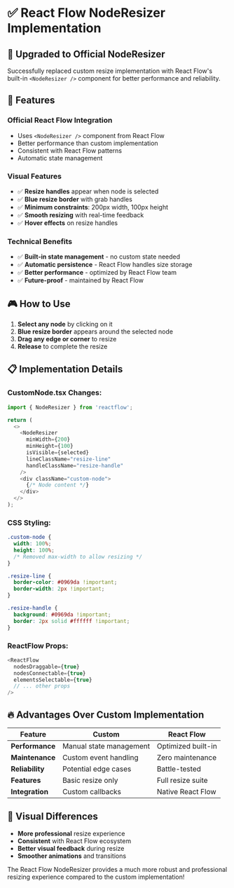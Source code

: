 # ✅ React Flow NodeResizer Implementation

## 🎯 **Upgraded to Official NodeResizer**

Successfully replaced custom resize implementation with React Flow's built-in `<NodeResizer />` component for better performance and reliability.

## 🚀 **Features**

### **Official React Flow Integration**
- Uses `<NodeResizer />` component from React Flow
- Better performance than custom implementation
- Consistent with React Flow patterns
- Automatic state management

### **Visual Features**
- ✅ **Resize handles** appear when node is selected
- ✅ **Blue resize border** with grab handles
- ✅ **Minimum constraints**: 200px width, 100px height
- ✅ **Smooth resizing** with real-time feedback
- ✅ **Hover effects** on resize handles

### **Technical Benefits**
- ✅ **Built-in state management** - no custom state needed
- ✅ **Automatic persistence** - React Flow handles size storage
- ✅ **Better performance** - optimized by React Flow team
- ✅ **Future-proof** - maintained by React Flow

## 🎮 **How to Use**

1. **Select any node** by clicking on it
2. **Blue resize border** appears around the selected node
3. **Drag any edge or corner** to resize
4. **Release** to complete the resize

## 📋 **Implementation Details**

### **CustomNode.tsx Changes:**
```typescript
import { NodeResizer } from 'reactflow';

return (
  <>
    <NodeResizer 
      minWidth={200}
      minHeight={100}
      isVisible={selected}
      lineClassName="resize-line"
      handleClassName="resize-handle"
    />
    <div className="custom-node">
      {/* Node content */}
    </div>
  </>
);
```

### **CSS Styling:**
```css
.custom-node {
  width: 100%;
  height: 100%;
  /* Removed max-width to allow resizing */
}

.resize-line {
  border-color: #0969da !important;
  border-width: 2px !important;
}

.resize-handle {
  background: #0969da !important;
  border: 2px solid #ffffff !important;
}
```

### **ReactFlow Props:**
```typescript
<ReactFlow
  nodesDraggable={true}
  nodesConnectable={true}
  elementsSelectable={true}
  // ... other props
/>
```

## 🔥 **Advantages Over Custom Implementation**

| Feature | Custom | React Flow |
|---------|--------|------------|
| **Performance** | Manual state management | Optimized built-in |
| **Maintenance** | Custom event handling | Zero maintenance |
| **Reliability** | Potential edge cases | Battle-tested |
| **Features** | Basic resize only | Full resize suite |
| **Integration** | Custom callbacks | Native React Flow |

## 🎨 **Visual Differences**

- **More professional** resize experience
- **Consistent** with React Flow ecosystem
- **Better visual feedback** during resize
- **Smoother animations** and transitions

The React Flow NodeResizer provides a much more robust and professional resizing experience compared to the custom implementation!